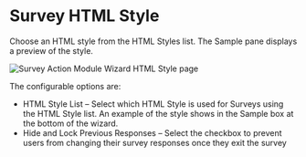 # Survey HTML Style

Choose an HTML style from the HTML Styles list. The Sample pane displays a preview of the style.

![Survey Action Module Wizard HTML Style page](/img/product_docs/accessanalyzer/admin/action/survey/htmlstyle.webp)

The configurable options are:

- HTML Style List – Select which HTML Style is used for Surveys using the HTML Style list. An
  example of the style shows in the Sample box at the bottom of the wizard.
- Hide and Lock Previous Responses – Select the checkbox to prevent users from changing their survey
  responses once they exit the survey
